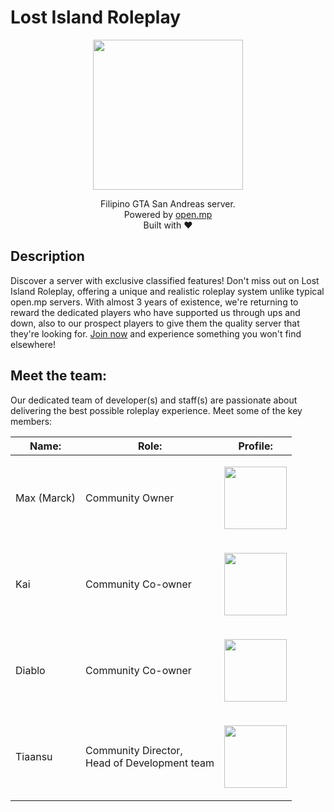 # Lost Island Roleplay

<p align="center">
  <img src="https://avatars.githubusercontent.com/u/156503475?s=200&v=4" width="240" />
</p>

<p align="center">
  Filipino GTA San Andreas server. <br />
  Powered by <a href="https://open.mp/">open.mp</a> <br />
  Built with ❤️
</p>

## Description

Discover a server with exclusive classified features! Don't miss out on Lost Island Roleplay, offering a unique and realistic roleplay system unlike typical open.mp servers. With almost 3 years of existence, we're returning to reward the dedicated players who have supported us through ups and down, also to our prospect players to give them the quality server that they're looking for. [Join now](https://discord.gg/nMKzkJD4TR) and experience something you won't find elsewhere!

## Meet the team:

Our dedicated team of developer(s) and staff(s) are passionate about delivering the best possible roleplay experience. Meet some of the key members:

<div align="center">

| Name:          | Role:                                    | Profile:      |
| -------------- | ---------------------------------------- | -------------------- |
| Max (Marck)    | Community Owner | <p align="center"><a href="https://discord.com/users/707027298737586238"><img width="100px" src="https://cdn.discordapp.com/avatars/707027298737586238/055f2b6e1b9f22cce6e16a8f8c2de35e.webp?size=512"></a></p> |
| Kai    | Community Co-owner | <p align="center"><a href="https://discord.com/users/1140583111634202734"><img width="100px" src="https://cdn.discordapp.com/avatars/1140583111634202734/e658dd12a980a7c319e32bfab90eea5a.webp?size=512"></a></p> |
| Diablo    | Community Co-owner | <p align="center"><a href="https://discord.com/users/871630126956286024"><img width="100px" src="https://cdn.discordapp.com/avatars/871630126956286024/8fd49014ee856d8655b74f3e47909e5d.webp?size=512"></a></p> |
| Tiaansu        | Community Director, <br /> Head of Development team | <p align="center"><a href="https://github.com/Tiaansu"><img width="100px" src="https://avatars.githubusercontent.com/u/87069680?v=4"></a></p> |

</div>
